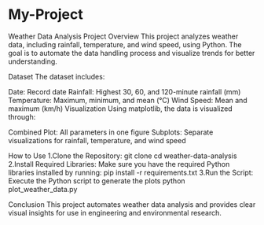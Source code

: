 # My-Project

Weather Data Analysis Project
Overview
This project analyzes weather data, including rainfall, temperature, and wind speed, using Python. The goal is to automate the data handling process and visualize trends for better understanding.

Dataset
The dataset includes:

Date: Record date
Rainfall: Highest 30, 60, and 120-minute rainfall (mm)
Temperature: Maximum, minimum, and mean (°C)
Wind Speed: Mean and maximum (km/h)
Visualization
Using matplotlib, the data is visualized through:

Combined Plot: All parameters in one figure
Subplots: Separate visualizations for rainfall, temperature, and wind speed

How to Use
1.Clone the Repository:
  	git clone <repo-url>
  	cd weather-data-analysis
2.Install Required Libraries: Make sure you have the required Python libraries installed by running:
	pip install -r requirements.txt
3.Run the Script: Execute the Python script to generate the plots
	python plot_weather_data.py


Conclusion
This project automates weather data analysis and provides clear visual insights for use in engineering and environmental research.




